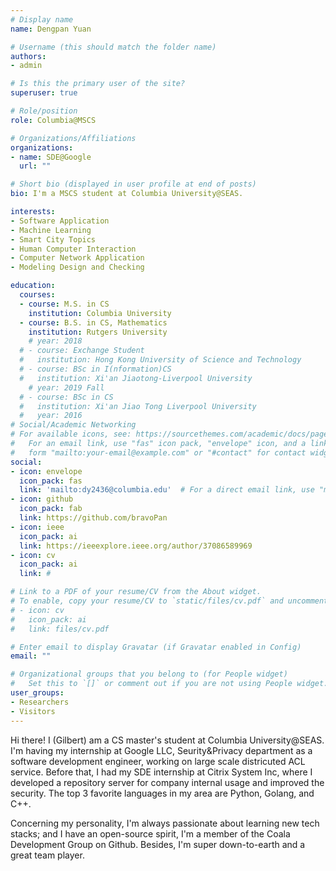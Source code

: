 ```yaml
---
# Display name
name: Dengpan Yuan

# Username (this should match the folder name)
authors:
- admin

# Is this the primary user of the site?
superuser: true

# Role/position
role: Columbia@MSCS

# Organizations/Affiliations
organizations:
- name: SDE@Google
  url: ""

# Short bio (displayed in user profile at end of posts)
bio: I'm a MSCS student at Columbia University@SEAS.

interests:
- Software Application
- Machine Learning
- Smart City Topics
- Human Computer Interaction
- Computer Network Application
- Modeling Design and Checking

education:
  courses:
  - course: M.S. in CS
    institution: Columbia University
  - course: B.S. in CS, Mathematics
    institution: Rutgers University
    # year: 2018
  # - course: Exchange Student
  #   institution: Hong Kong University of Science and Technology
  # - course: BSc in I(nformation)CS
  #   institution: Xi'an Jiaotong-Liverpool University
    # year: 2019 Fall
  # - course: BSc in CS
  #   institution: Xi'an Jiao Tong Liverpool University
  #   year: 2016
# Social/Academic Networking
# For available icons, see: https://sourcethemes.com/academic/docs/page-builder/#icons
#   For an email link, use "fas" icon pack, "envelope" icon, and a link in the
#   form "mailto:your-email@example.com" or "#contact" for contact widget.
social:
- icon: envelope
  icon_pack: fas
  link: 'mailto:dy2436@columbia.edu'  # For a direct email link, use "mailto:test@example.org".
- icon: github
  icon_pack: fab
  link: https://github.com/bravoPan
- icon: ieee
  icon_pack: ai
  link: https://ieeexplore.ieee.org/author/37086589969
- icon: cv
  icon_pack: ai
  link: #

# Link to a PDF of your resume/CV from the About widget.
# To enable, copy your resume/CV to `static/files/cv.pdf` and uncomment the lines below.
# - icon: cv
#   icon_pack: ai
#   link: files/cv.pdf

# Enter email to display Gravatar (if Gravatar enabled in Config)
email: ""

# Organizational groups that you belong to (for People widget)
#   Set this to `[]` or comment out if you are not using People widget.
user_groups:
- Researchers
- Visitors
---
```


<!-- I am currently a research intern at , supervised by , . One of my most recent tasks is developing a web based application to implement the text selection in Microsoft HoloLens which is controlled by the smart phone. -->


<!-- I am currently a research assistant from the team of Prof.[Desheng Zhang](https://www.cs.rutgers.edu/~dz220/) at Rutgers University, supervised by Dr.[Yu Yang](https://www.yyang.site/). One of my recent research is using transparent data to locate the food delivery carrier under the indoor scenario.


I have several research experiences which are concentrated on Machine Learning, Natural Language processing(Chinese mostly), HCI(application for VR/AR devices, proficient in web), Distributed System(model designing and model checking), Computer Network(network programming), algorithm(interested in dynamic programming and recurrence problems).

Recently I am wishing for a machine learning research opportunity, it is expected in the fields of economics/marketing/real application. -->

<!-- Hi there! I am currently a senior computer science student at Rutgers University. I have a few research intern experiences. One of my recent research project is to work as the research intern using transparent data to locate the food delivery carrier under the indoor scenario.

My research experiences are concentrated on developing software application, using data science to solve real problem, also natural language processing in Chinese context, developing Human Computer Interaction web application for VR/AR devices, model designing and model checking for distributed system.

, for example, the one I did is using the Dynamic Time Warping Algorithm to implement a swipe keyboard on an iPhone browser.
I am expected to graduate in May 2021, currently preparing for applying graduate education. -->

<!-- Hi there! I (Gilbert) am a CS master student at Columbia University@SEAS. I had my internship at Citrix System Inc as a software development engineer, I developed a repository server for company internal usage and improved the security. I also had several on-campus research experience on the aspect  of developing algorithm-based applications for testing the novel human-computer interaction. But my favoriate field is still the sfotware development. Top 3 favoriate languages in my ares is: Python, Golang, C++. -->

Hi there! I (Gilbert) am a CS master's student at Columbia University@SEAS. I'm having my internship at Google LLC, Seurity&Privacy department as a software development engineer, working on large scale districuted ACL service. Before that, I had my SDE internship at Citrix System Inc, where I developed a repository server for company internal usage and improved the security. The top 3 favorite languages in my area are Python, Golang, and C++.

Concerning my personality, I'm always passionate about learning new tech stacks; and I have an open-source spirit, I'm a member of the Coala Development Group on Github. Besides, I'm super down-to-earth and a great team player.

<!-- I am currently actively seeking for **2022 SDE Summer Internship** job opportunities, please contact my email (the icon under my avatar) if you think any my experience interesting and fits. Thank you! -->
